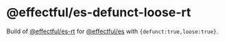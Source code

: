 # @effectful/es-defunct-loose-rt

Build of [@effectful/es-rt](https://github.com/awto/effectfuljs/tree/master/packages/es)
for [@effectful/es](https://github.com/awto/effectfuljs/tree/master/packages/es) 
with `{defunct:true,loose:true}`.

